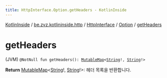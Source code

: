 ```yaml
---
title: HttpInterface.Option.getHeaders - KotlinInside
---
```


[KotlinInside](../../../index.html) / [be.zvz.kotlininside.http](../../index.html) / [HttpInterface](../index.html) / [Option](index.html) / [getHeaders](./get-headers.html)

# getHeaders

(JVM) `@NotNull fun getHeaders(): `[`MutableMap`](https://kotlinlang.org/api/latest/jvm/stdlib/kotlin.collections/-mutable-map/index.html)`<`[`String`](https://kotlinlang.org/api/latest/jvm/stdlib/kotlin/-string/index.html)`!, `[`String`](https://kotlinlang.org/api/latest/jvm/stdlib/kotlin/-string/index.html)`!>`

**Return**
[MutableMap](https://kotlinlang.org/api/latest/jvm/stdlib/kotlin.collections/-mutable-map/index.html)&lt;[String](https://kotlinlang.org/api/latest/jvm/stdlib/kotlin/-string/index.html)!,&nbsp;[String](https://kotlinlang.org/api/latest/jvm/stdlib/kotlin/-string/index.html)!&gt;: 헤더 목록을 반환합니다.

